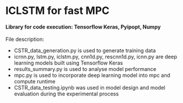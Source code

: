 # ICLSTM for fast MPC
**Library for code execution: Tensorflow Keras, Pyipopt, Numpy** </br> </br>
File description:
* CSTR_data_generation.py is used to generate training data </br>
* icrnn.py, lstm.py, iclstm.py, cnn1d.py, rescnn1d.py, icnn.py are deep learning models built using Tensorflow Keras </br>
* results_summary.py is used to analyse model performance </br>
* mpc.py is used to incorporate deep learning model into mpc and compute runtime </br>
* CSTR_data_testing.ipynb was used in model design and model evaluation during the experimental process

